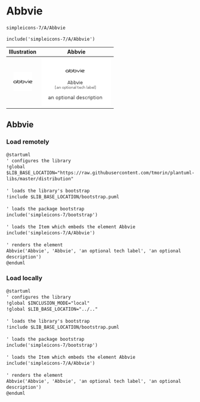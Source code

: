 # Abbvie


```text
simpleicons-7/A/Abbvie
```

```text
include('simpleicons-7/A/Abbvie')
```



| Illustration | Abbvie |
| :---: | :---: |
| ![illustration for Illustration](../../simpleicons-7/A/Abbvie.png) | ![illustration for Abbvie](../../simpleicons-7/A/Abbvie.Local.png) |




## Abbvie

### Load remotely
```plantuml
@startuml
' configures the library
!global $LIB_BASE_LOCATION="https://raw.githubusercontent.com/tmorin/plantuml-libs/master/distribution"

' loads the library's bootstrap
!include $LIB_BASE_LOCATION/bootstrap.puml

' loads the package bootstrap
include('simpleicons-7/bootstrap')

' loads the Item which embeds the element Abbvie
include('simpleicons-7/A/Abbvie')

' renders the element
Abbvie('Abbvie', 'Abbvie', 'an optional tech label', 'an optional description')
@enduml
```

### Load locally
```plantuml
@startuml
' configures the library
!global $INCLUSION_MODE="local"
!global $LIB_BASE_LOCATION="../.."

' loads the library's bootstrap
!include $LIB_BASE_LOCATION/bootstrap.puml

' loads the package bootstrap
include('simpleicons-7/bootstrap')

' loads the Item which embeds the element Abbvie
include('simpleicons-7/A/Abbvie')

' renders the element
Abbvie('Abbvie', 'Abbvie', 'an optional tech label', 'an optional description')
@enduml
```

